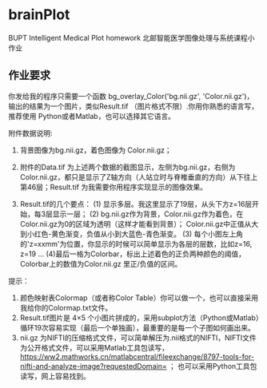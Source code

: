 # brainPlot
BUPT Intelligent Medical Plot homework
北邮智能医学图像处理与系统课程小作业

## 作业要求

你发给我的程序只需要一个函数 bg_overlay_Color('bg.nii.gz', 'Color.nii.gz')，输出的结果为一个图片，类似Result.tif （图片格式不限）.你用你熟悉的语言写，推荐使用 Python或者Matlab，也可以选择其它语言。

附件数据说明:
1. 背景图像为bg.nii.gz，着色图像为 Color.nii.gz；

2. 附件的Data.tif 为上述两个数据的截图显示，左侧为bg.nii.gz，右侧为Color.nii.gz，都只是显示了Z轴方向（人站立时与脊椎垂直的方向）从下往上第46层；Result.tif 为我需要你用程序实现显示的图像效果。
 
3. Result.tif的几个要点：
   (1) 显示多层。我这里显示了19层，从头下方z=16层开始，每3层显示一层；
   (2) bg.nii.gz作为背景，Color.nii.gz作为着色，在Color.nii.gz为0的区域为透明（这样才能看到背景）；
      Color.nii.gz中正值从大到小红色-黄色渐变，负值从小到大蓝色-青色渐变。
   (3) 每个小图左上角的'z=xxmm'为位置，你显示的时候可以简单显示为各层的层数，比如z=16, z=19 ...
   (4)最后一格为Colorbar，标出上述着色的正负两种颜色的阈值，Colorbar上的数值为Color.nii.gz 里正/负值的区间。


提示：
1. 颜色映射表Colormap（或者称Color Table）你可以做一个，也可以直接采用我给你的Colormap.txt文件。
2. Result.tif图片是 4×5 个小图片拼成的，采用subplot方法（Python或Matlab）循环19次容易实现（最后一个单独画），最重要的是每一个子图如何画出来。
3. nii.gz 为NIFTI的压缩格式文件，可以简单解压为.nii格式的NIFTI，NIFTI文件为公开格式文件，可以采用Matlab工具包读写，https://ww2.mathworks.cn/matlabcentral/fileexchange/8797-tools-for-nifti-and-analyze-image?requestedDomain= ； 也可以采用Python工具包读写，网上容易找到。
